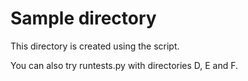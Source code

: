# Sample directory

This directory is created using the script.

You can also try runtests.py with directories D, E and F.